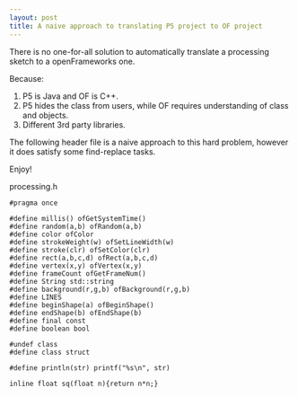 ```yaml
---
layout: post
title: A naive approach to translating P5 project to OF project
---
```


There is no one-for-all solution to automatically translate a processing sketch to a openFrameworks one.

Because:

1. P5 is Java and OF is C++.
2. P5 hides the class from users, while OF requires understanding of class and objects.
3. Different 3rd party libraries.

The following header file is a naive approach to this hard problem, however it does satisfy some find-replace tasks. 

Enjoy!

processing.h

    #pragma once
    
    #define millis() ofGetSystemTime()
    #define random(a,b) ofRandom(a,b)
    #define color ofColor
    #define strokeWeight(w) ofSetLineWidth(w)
    #define stroke(clr) ofSetColor(clr)
    #define rect(a,b,c,d) ofRect(a,b,c,d)
    #define vertex(x,y) ofVertex(x,y)
    #define frameCount ofGetFrameNum()
    #define String std::string
    #define background(r,g,b) ofBackground(r,g,b)
    #define LINES
    #define beginShape(a) ofBeginShape()
    #define endShape(b) ofEndShape(b)
    #define final const
    #define boolean bool
    
    #undef class
    #define class struct
    
    #define println(str) printf("%s\n", str)
    
    inline float sq(float n){return n*n;}
